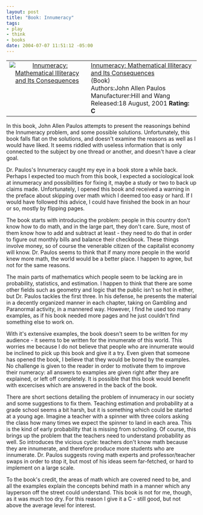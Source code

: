 ```yaml
--- 
layout: post
title: "Book: Innumeracy"
tags: 
- play
- think
- books
date: 2004-07-07 11:51:12 -05:00
---
```

<table>
<tbody>
<tr>
<td align="center" valign="top"><a href="http://www.amazon.com/exec/obidos/ASIN/0809058405/basezero-20?dev-t=0DKT9N7FZR2FT96TZEG2%26camp=2025%26link_code=sp1"><img class="serendipity_amazonchr_pic" src="http://images.amazon.com/images/P/0809058405.01.MZZZZZZZ.jpg" alt="Innumeracy: Mathematical Illiteracy and Its Consequences" /></a></td>
<td valign="top">
<div class="serendipity_amazonchr_title"><a href="http://www.amazon.com/exec/obidos/ASIN/0809058405/basezero-20?dev-t=0DKT9N7FZR2FT96TZEG2%26camp=2025%26link_code=sp1">Innumeracy: Mathematical Illiteracy and Its Consequences</a></div>
<div class="serendipity_amazonchr_catalog">(Book)</div>
<div class="serendipity_amazonchr_extra">Authors:John Allen Paulos
Manufacturer:Hill and Wang
Released:18 August, 2001
<strong>Rating: C</strong></div></td>
</tr>
</tbody>
</table>
In this book, John Allen Paulos attempts to present the reasonings behind the Innumeracy problem, and some possible solutions.  Unfortunately, this book falls flat on the solutions, and doesn't examine the reasons as well as I would have liked.  It seems riddled with useless information that is only connected to the subject by one thread or another, and doesn't have a clear goal.

<!--more-->

Dr. Paulos's Innumeracy caught my eye in a book store a while back.  Perhaps I expected too much from this book, I expected a sociological look at innumeracy and possibilities for fixing it, maybe a study or two to back up claims made.  Unfortunately, I opened this book and received a warning in the preface about skipping over math which I deemed too easy or hard.  If I would have followed this advice, I could have finished the book in an hour or so, mostly by flipping pages.

The book starts with introducing the problem: people in this country don't know how to do math, and in the large part, they don't care.  Sure, most of them know how to add and subtract at least - they need to do that in order to figure out monthly bills and balance their checkbook.  These things involve money, so of course the venerable citizen of the capitalist economy will know.  Dr. Paulos seems to think that if many more people in the world knew more math, the world would be a better place.  I happen to agree, but not for the same reasons.

The main parts of mathematics which people seem to be lacking are in probability, statistics, and estimation.  I happen to think that there are some other fields such as geometry and logic that the public isn't so hot in either, but Dr. Paulos tackles the first three.   In his defense, he presents the material in a decently organized manner in each chapter, taking on Gambling and Paranormal activity, in a mannered way.  However, I find he used too many examples, as if his book needed more pages and he just couldn't
find something else to work on.

With it's extensive examples, the book doesn't seem to be written for my audience - it seems to be written for the innumerate of this world. This worries me because I do not believe that people who are innumerate would be inclined to pick up this book and give it a try.  Even given that someone has opened the book, I believe that they would be bored by the examples.  No challenge is given to the reader in order to motivate them to improve their numeracy: all answers to examples are given right after they are explained, or left off completely.  It is possible that this book would benefit with excercises which are answered in the back of the book.

There are short sections detailing the problem of innumeracy in our society and some suggestions to fix them.  Teaching estimation and probability at a grade school seems a bit harsh, but it is something which could be started at a young age.  Imagine a teacher with a spinner with three colors asking the class how many times we expect the spinner to land in each area.  This is the kind of early probability that is missing from schooling.   Of course, this brings up the problem that the teachers need to understand probability as well.  So introduces the vicious cycle: teachers don't know math because they are innumerate, and therefore produce more students who are innumerate.  Dr. Paulos suggests roving math experts and professor/teacher swaps in order to stop it, but most of his ideas seem far-fetched, or hard to implement on a large scale.

To the book's credit, the areas of math which are covered need to be, and all the examples explain the concepts behind math in a manner which any layperson off the street could understand.  This book is not for me, though, as it was much too dry.  For this reason I give it a C - still good, but not above the average level for interest.
